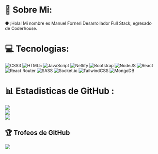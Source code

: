 # 💫 Sobre Mi:
&#9679; ¡Hola! Mi nombre es Manuel Forneri Desarrollador Full Stack, egresado de Coderhouse.

# 💻 Tecnologias:
![CSS3](https://img.shields.io/badge/css3-%231572B6.svg?style=flat-square&logo=css3&logoColor=white) ![HTML5](https://img.shields.io/badge/html5-%23E34F26.svg?style=flat-square&logo=html5&logoColor=white) ![JavaScript](https://img.shields.io/badge/javascript-%23323330.svg?style=flat-square&logo=javascript&logoColor=%23F7DF1E) ![Netlify](https://img.shields.io/badge/netlify-%23000000.svg?style=flat-square&logo=netlify&logoColor=#00C7B7) ![Bootstrap](https://img.shields.io/badge/bootstrap-%23563D7C.svg?style=flat-square&logo=bootstrap&logoColor=white) ![NodeJS](https://img.shields.io/badge/node.js-6DA55F?style=flat-square&logo=node.js&logoColor=white)  ![React](https://img.shields.io/badge/react-%2320232a.svg?style=flat-square&logo=react&logoColor=%2361DAFB) ![React Router](https://img.shields.io/badge/React_Router-CA4245?style=flat-square&logo=react-router&logoColor=white) ![SASS](https://img.shields.io/badge/SASS-hotpink.svg?style=flat-square&logo=SASS&logoColor=white) ![Socket.io](https://img.shields.io/badge/Socket.io-black?style=flat-square&logo=socket.io&badgeColor=010101) ![TailwindCSS](https://img.shields.io/badge/tailwindcss-%2338B2AC.svg?style=flat-square&logo=tailwind-css&logoColor=white) ![MongoDB](https://img.shields.io/badge/MongoDB-%234ea94b.svg?style=flat-square&logo=mongodb&logoColor=white)
# 📊 Estadisticas de GitHub :
![](https://github-readme-stats.vercel.app/api?username=ManuelForneri&theme=omni&hide_border=false&include_all_commits=false&count_private=false)<br/>
![](https://github-readme-streak-stats.herokuapp.com/?user=ManuelForneri&theme=omni&hide_border=false)<br/>
![](https://github-readme-stats.vercel.app/api/top-langs/?username=ManuelForneri&theme=omni&hide_border=false&include_all_commits=false&count_private=false&layout=compact)

## 🏆 Trofeos de GitHub 
![](https://github-profile-trophy.vercel.app/?username=ManuelForneri&theme=dracula&no-frame=false&no-bg=false&margin-w=4)
